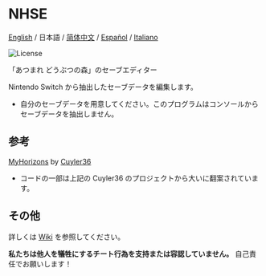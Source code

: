 NHSE
=====
<div>
  <a href="https://github.com/kwsch/NHSE">English</a> / <span>日本語</span> / <a href="README-zh-CN.md">简体中文</a> / <a href="README-es.md">Español</a> / <a href="README-it.md">Italiano</a>
</div>

![License](https://img.shields.io/badge/License-GPLv3-blue.svg)

「あつまれ どうぶつの森」のセーブエディター

Nintendo Switch から抽出したセーブデータを編集します。
* 自分のセーブデータを用意してください。このプログラムはコンソールからセーブデータを抽出しません。

## 参考

[MyHorizons](https://github.com/Cuyler36/MyHorizons) by [Cuyler36](https://github.com/Cuyler36/)
* コードの一部は上記の Cuyler36 のプロジェクトから大いに翻案されています。

## その他

詳しくは [Wiki](https://github.com/kwsch/NHSE/wiki) を参照してください。

**私たちは他人を犠牲にするチート行為を支持または容認していません。** 自己責任でお願いします！
